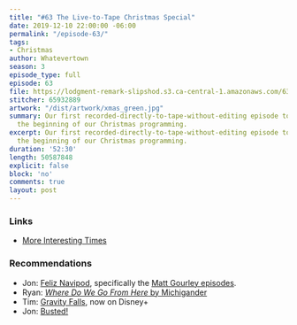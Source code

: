 ```yaml
---
title: "#63 The Live-to-Tape Christmas Special"
date: 2019-12-10 22:00:00 -06:00
permalink: "/episode-63/"
tags:
- Christmas
author: Whatevertown
season: 3
episode_type: full
episode: 63
file: https://lodgment-remark-slipshod.s3.ca-central-1.amazonaws.com/63.mp3
stitcher: 65932889
artwork: "/dist/artwork/xmas_green.jpg"
summary: Our first recorded-directly-to-tape-without-editing episode to celebrate
  the beginning of our Christmas programming.
excerpt: Our first recorded-directly-to-tape-without-editing episode to celebrate
  the beginning of our Christmas programming.
duration: '52:30'
length: 50587848
explicit: false
block: 'no'
comments: true
layout: post
---
```


### Links
- [More Interesting Times](http://more.interestingtimes.ca)

### Recommendations
- Jon: [Feliz Navipod](https://feliznavipod.com), specifically the [Matt Gourley episodes](https://overcast.fm/+B9RTD5aLM).
- Ryan: [*Where Do We Go From Here* by Michigander](https://open.spotify.com/album/0vgdTFqVOzRDO2r9JXACsZ?si=BE6J_iGwRg2ZiBWB-YkahA)
- Tim: [Gravity Falls](https://www.youtube.com/watch?v=X2DUpDxFJyg), now on Disney+
- Jon: [Busted!](https://youtu.be/v4rIeRr2CB0)
